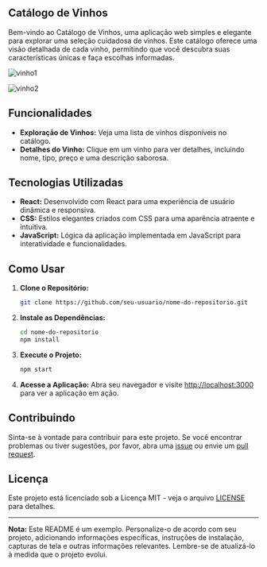 ## Catálogo de Vinhos

Bem-vindo ao Catálogo de Vinhos, uma aplicação web simples e elegante para explorar uma seleção cuidadosa de vinhos. Este catálogo oferece uma visão detalhada de cada vinho, permitindo que você descubra suas características únicas e faça escolhas informadas.

![vinho1](https://github.com/joaoleahy/wine-catalog/assets/86070920/0a9fccdc-4429-4f56-9530-5d71afcb5416)

![vinho2](https://github.com/joaoleahy/wine-catalog/assets/86070920/109450ce-95d0-47ed-aa03-dcca787ed245)


## Funcionalidades

- **Exploração de Vinhos:** Veja uma lista de vinhos disponíveis no catálogo.
- **Detalhes do Vinho:** Clique em um vinho para ver detalhes, incluindo nome, tipo, preço e uma descrição saborosa.

## Tecnologias Utilizadas

- **React:** Desenvolvido com React para uma experiência de usuário dinâmica e responsiva.
- **CSS:** Estilos elegantes criados com CSS para uma aparência atraente e intuitiva.
- **JavaScript:** Lógica da aplicação implementada em JavaScript para interatividade e funcionalidades.

## Como Usar

1. **Clone o Repositório:**
   ```bash
   git clone https://github.com/seu-usuario/nome-do-repositorio.git
   ```

2. **Instale as Dependências:**
   ```bash
   cd nome-do-repositorio
   npm install
   ```

3. **Execute o Projeto:**
   ```bash
   npm start
   ```

4. **Acesse a Aplicação:**
   Abra seu navegador e visite [http://localhost:3000](http://localhost:3000) para ver a aplicação em ação.

## Contribuindo

Sinta-se à vontade para contribuir para este projeto. Se você encontrar problemas ou tiver sugestões, por favor, abra uma [issue](link_para_issues) ou envie um [pull request](link_para_pull_requests).

## Licença

Este projeto está licenciado sob a Licença MIT - veja o arquivo [LICENSE](LICENSE) para detalhes.

---

**Nota:** Este README é um exemplo. Personalize-o de acordo com seu projeto, adicionando informações específicas, instruções de instalação, capturas de tela e outras informações relevantes. Lembre-se de atualizá-lo à medida que o projeto evolui.

